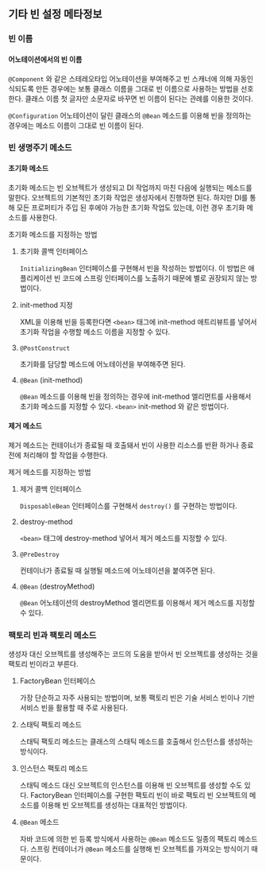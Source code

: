 ## 기타 빈 설정 메타정보

### 빈 이름

#### 어노테이션에서의 빈 이름

`@Component` 와 같은 스테레오타입 어노테이션을 부여해주고 빈 스캐너에 의해 자동인식되도록 만든 경우에는 보통 클래스 이름을 그대로 빈 이름으로 사용하는 방법을 선호한다. 클래스 이름 첫 글자만 소문자로 바꾸면 빈 이름이 된다는 관례를 이용한 것이다.

`@Configuration` 어노테이션이 달린 클래스의 `@Bean` 메소드를 이용해 빈을 정의하는 경우에는 메소드 이름이 그대로 빈 이름이 된다.

### 빈 생명주기 메소드

#### 초기화 메소드

초기화 메소드는 빈 오브젝트가 생성되고 DI 작업까지 마친 다음에 실행되는 메소드를 말한다. 오브젝트의 기본적인 초기화 작업은 생성자에서 진행하면 된다. 하지만 DI를 통해 모든 프로퍼티가 주입 된 후에야 가능한 초기화 작업도 있는데, 이런 경우 초기화 메소드를 사용한다.

초기화 메소드를 지정하는 방법

1. 초기화 콜백 인터페이스

    `InitializingBean` 인터페이스를 구현해서 빈을 작성하는 방법이다. 이 방법은 애플리케이션 빈 코드에 스프링 인터페이스를 노출하기 때문에 별로 권장되지 않는 방법이다.

2. init-method 지정

    XML을 이용해 빈을 등록한다면 `<bean>` 태그에 init-method 애트리뷰트를 넣어서 초기화 작업을 수행할 메소드 이름을 지정할 수 있다.

3. `@PostConstruct`

    초기화를 담당할 메소드에 어노테이션을 부여해주면 된다.

4. `@Bean` (init-method)

    `@Bean` 메소드를 이용해 빈을 정의하는 경우에 init-method 엘리먼트를 사용해서 초기화 메소드를 지정할 수 있다. `<bean>` init-method 와 같은 방법이다.

#### 제거 메소드

제거 메소드는 컨테이너가 종료될 때 호출돼서 빈이 사용한 리소스를 반환 하거나 종료 전에 처리해야 할 작업을 수행한다.

제거 메소드를 지정하는 방법

1. 제거 콜백 인터페이스

    `DisposableBean` 인터페이스를 구현해서 `destroy()` 를 구현하는 방법이다.

2. destroy-method

    `<bean>` 태그에 destroy-method 넣어서 제거 메소드를 지정할 수 있다.

3. `@PreDestroy`

    컨테이너가 종료될 때 실행될 메소드에 어노테이션을 붙여주면 된다.

4. `@Bean` (destroyMethod)

    `@Bean` 어노테이션의 destroyMethod 엘리먼트를 이용해서 제거 메소드를 지정할 수 있다.

### 팩토리 빈과 팩토리 메소드

생성자 대신 오브젝트를 생성해주는 코드의 도움을 받아서 빈 오브젝트를 생성하는 것을 팩토리 빈이라고 부른다. 

1. FactoryBean 인터페이스

    가장 단순하고 자주 사용되는 방법이며, 보통 팩토리 빈은 기술 서비스 빈이나 기반 서비스 빈을 활용할 때 주로 사용된다.

2. 스태틱 팩토리 메소드

    스태틱 팩토리 메소드는 클래스의 스태틱 메소드를 호출해서 인스턴스를 생성하는 방식이다.

3. 인스턴스 팩토리 메소드

    스태틱 메소드 대신 오브젝트의 인스턴스를 이용해 빈 오브젝트를 생성할 수도 있다. FactoryBean 인터페이스를 구현한 팩토리 빈이 바로 팩토리 빈 오브젝트의 메소드를 이용해 빈 오브젝트를 생성하는 대표적인 방법이다.

4. `@Bean` 메소드

    자바 코드에 의한 빈 등록 방식에서 사용하는 `@Bean` 메소드도 일종의 팩토리 메소드다. 스프링 컨테이너가 `@Bean` 메소드를 실행해 빈 오브젝트를 가져오는 방식이기 때문이다.
